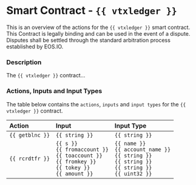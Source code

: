 # Smart Contract - `{{ vtxledger }}`

This is an overview of the actions for the `{{ vtxledger }}` smart contract. This Contract is legally binding and can be used in the event of a dispute. Disputes shall be settled through the standard arbitration process established by EOS.IO.

### Description

The `{{ vtxledger }}` contract...

### Actions, Inputs and Input Types

The table below contains the `actions`, `inputs` and `input types` for the `{{ vtxledger }}` contract.

| Action | Input | Input Type |
|:--|:--|:--|
| `{{ getblnc }}` | `{{ string }}` | `{{ string }}` |
| `{{ rcrdtfr }}` | `{{ s }}`<br/>`{{ fromaccount }}`<br/>`{{ toaccount }}`<br/>`{{ fromkey }}`<br/>`{{ tokey }}`<br/>`{{ amount }}` | `{{ name }}`<br/>`{{ account_name }}`<br/>`{{ string }}`<br/>`{{ string }}`<br/>`{{ string }}`<br/>`{{ uint32 }}` |

